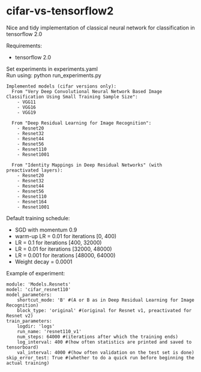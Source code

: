 # cifar-vs-tensorflow2
Nice and tidy implementation of classical neural network for classification in tensorflow 2.0

Requirements:
- tensorflow 2.0

Set experiments in experiments.yaml \
Run using: python run_experiments.py

```
Implemented models (cifar versions only):
  From "Very Deep Convolutional Neural Network Based Image Classification Using Small Training Sample Size":
    - VGG11
    - VGG16
    - VGG19

  From "Deep Residual Learning for Image Recognition":
    - Resnet20
    - Resnet32
    - Resnet44
    - Resnet56
    - Resnet110
    - Resnet1001

  From "Identity Mappings in Deep Residual Networks" (with preactivated layers):
    - Resnet20
    - Resnet32
    - Resnet44
    - Resnet56
    - Resnet110
    - Resnet164
    - Resnet1001
```

Default training schedule:
- SGD with momentum 0.9
- warm-up LR = 0.01 for iterations [0, 400)
- LR = 0.1 for iterations [400, 32000)
- LR = 0.01 for iterations [32000, 48000)
- LR = 0.001 for iterations [48000, 64000)
- Weight decay = 0.0001

Example of experiment:
```
module: 'Models.Resnets'
model: 'cifar_resnet110'
model_parameters:
    shortcut_mode: 'B' #(A or B as in Deep Residual Learning for Image Recognition)
    block_type: 'original' #(original for Resnet v1, preactivated for Resnet v2)
train_parameters:
    logdir: 'logs'
    run_name: 'resnet110_v1'
    num_steps: 64000 #(iterations after which the training ends)
    log_interval: 400 #(how often statistics are printed and saved to tensorboard)
    val_interval: 4000 #(how often validation on the test set is done)
skip_error_test: True #(whether to do a quick run before beginning the actual training)
```
